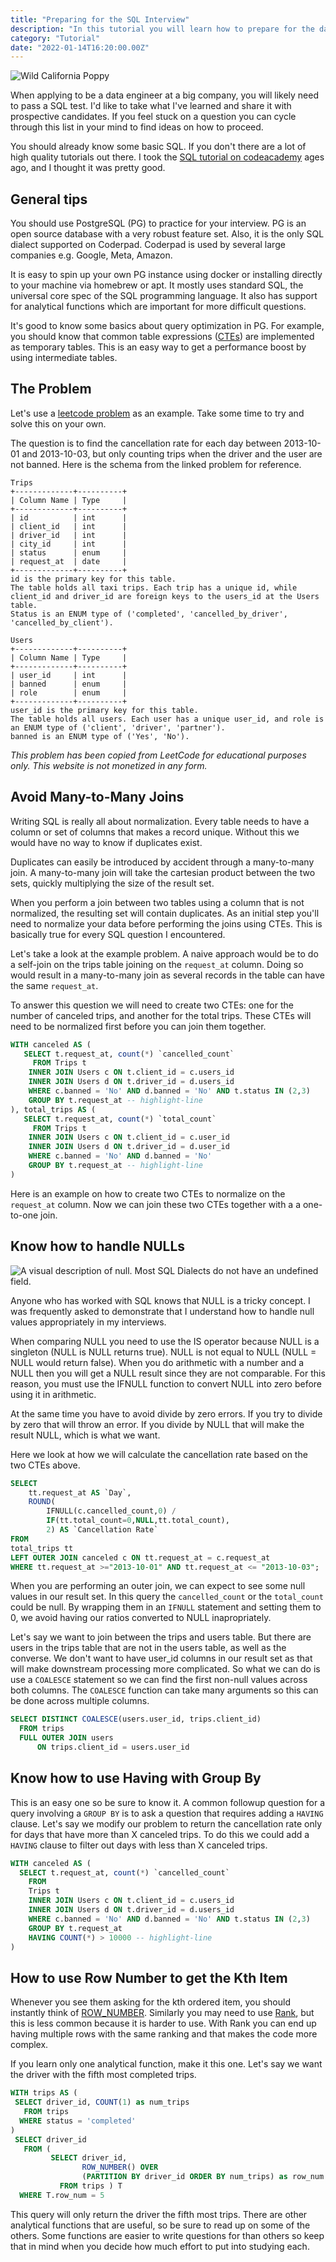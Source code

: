 ```yaml
---
title: "Preparing for the SQL Interview"
description: "In this tutorial you will learn how to prepare for the data engineering SQL interview."
category: "Tutorial"
date: "2022-01-14T16:20:00.00Z"
---
```


![Wild California Poppy](./wildflower.jpg)

When applying to be a data engineer at a big company, you will likely need to pass a SQL test. I'd like to take what I've learned and share it with prospective candidates. If you feel stuck on a question you can cycle through this list in your mind to find ideas on how to proceed.

You should already know some basic SQL. If you don't there are a lot of high quality tutorials out there. I took the [SQL tutorial on codeacademy](https://www.codecademy.com/learn/learn-sql) ages ago, and I thought it was pretty good. 

## General tips 

You should use PostgreSQL (PG) to practice for your interview. PG is an open source database with a very robust feature set. Also, it is the only SQL dialect supported on Coderpad. Coderpad is used by several large companies e.g. Google, Meta, Amazon. 

It is easy to spin up your own PG instance using docker or installing directly to your machine via homebrew or apt. It mostly uses standard SQL, the universal core spec of the SQL programming language. It also has support for analytical functions which are important for more difficult questions.

It's good to know some basics about query optimization in PG. For example, you should know that common table expressions ([CTEs](https://www.postgresqltutorial.com/postgresql-cte/)) are implemented as temporary tables. This is an easy way to get a performance boost by using intermediate tables.

## The Problem

Let's use a [leetcode problem](https://leetcode.com/problems/department-top-three-salaries/) as an example. Take some time to try and solve this on your own. 

The question is to find the cancellation rate for each day between 2013-10-01 and 2013-10-03, but only counting trips when the driver and the user are not banned. Here is the schema from the linked problem for reference. 

```
Trips
+-------------+----------+
| Column Name | Type     |
+-------------+----------+
| id          | int      |
| client_id   | int      |
| driver_id   | int      |
| city_id     | int      |
| status      | enum     |
| request_at  | date     |     
+-------------+----------+
id is the primary key for this table.
The table holds all taxi trips. Each trip has a unique id, while client_id and driver_id are foreign keys to the users_id at the Users table.
Status is an ENUM type of ('completed', 'cancelled_by_driver', 'cancelled_by_client').

Users
+-------------+----------+
| Column Name | Type     |
+-------------+----------+
| user_id     | int      |
| banned      | enum     |
| role        | enum     |
+-------------+----------+
user_id is the primary key for this table.
The table holds all users. Each user has a unique user_id, and role is an ENUM type of ('client', 'driver', 'partner').
banned is an ENUM type of ('Yes', 'No').
```

*This problem has been copied from LeetCode for educational purposes only. This website is not monetized in any form.*

## Avoid Many-to-Many Joins

Writing SQL is really all about normalization. Every table needs to have a column or set of columns that makes a record unique. Without this we would have no way to know if duplicates exist. 

Duplicates can easily be introduced by accident through a many-to-many join. A many-to-many join will take the cartesian product between the two sets, quickly multiplying the size of the result set.

When you perform a join between two tables using a column that is not normalized, the resulting set will contain duplicates. As an initial step you'll need to normalize your data before performing the joins using CTEs. This is basically true for every SQL question I encountered.

Let's take a look at the example problem. A naive approach would be to do a self-join on the trips table joining on the `request_at` column. Doing so would result in a many-to-many join as several records in the table can have the same `request_at`. 

To answer this question we will need to create two CTEs: one for the number of canceled trips, and another for the total trips. These CTEs will need to be normalized first before you can join them together.

```SQL
WITH canceled AS (
   SELECT t.request_at, count(*) `cancelled_count`
     FROM Trips t
    INNER JOIN Users c ON t.client_id = c.users_id
    INNER JOIN Users d ON t.driver_id = d.users_id
    WHERE c.banned = 'No' AND d.banned = 'No' AND t.status IN (2,3)
    GROUP BY t.request_at -- highlight-line
), total_trips AS (
   SELECT t.request_at, count(*) `total_count`
     FROM Trips t
    INNER JOIN Users c ON t.client_id = c.user_id
    INNER JOIN Users d ON t.driver_id = d.user_id
    WHERE c.banned = 'No' AND d.banned = 'No'
    GROUP BY t.request_at -- highlight-line
)
```

Here is an example on how to create two CTEs to normalize on the `request_at` column. Now we can join these two CTEs together with a a one-to-one join. 


## Know how to handle NULLs

![A visual description of null. Most SQL Dialects do not have an undefined field.](./toilet_paper_meme.jpg) 

Anyone who has worked with SQL knows that NULL is a tricky concept. I was frequently asked to demonstrate that I understand how to handle null values appropriately in my interviews.

When comparing NULL you need to use the IS operator because NULL is a singleton (NULL is NULL returns true). NULL is not equal to NULL (NULL = NULL would return false). When you do arithmetic with a number and a NULL then you will get a NULL result since they are not comparable. For this reason, you must use the IFNULL function to convert NULL into zero before using it in arithmetic.

At the same time you have to avoid divide by zero errors. If you try to divide by zero that will throw an error. If you divide by NULL that will make the result NULL, which is what we want.

Here we look at how we will calculate the cancellation rate based on the two CTEs above. 

```SQL 
SELECT
    tt.request_at AS `Day`, 
    ROUND(
        IFNULL(c.cancelled_count,0) / 
        IF(tt.total_count=0,NULL,tt.total_count), 
        2) AS `Cancellation Rate`
FROM
total_trips tt
LEFT OUTER JOIN canceled c ON tt.request_at = c.request_at
WHERE tt.request_at >="2013-10-01" AND tt.request_at <= "2013-10-03";
```

When you are performing an outer join, we can expect to see some null values in our result set. In this query the `cancelled_count` or the `total_count` could be null. By wrapping them in an `IFNULL` statement and setting them to 0, we avoid having our ratios converted to NULL inapropriately.

Let's say we want to join between the trips and users table. But there are users in the trips table that are not in the users table, as well as the converse. We don't want to have user_id  columns in our result set as that will make downstream processing more complicated. So what we can do is use a `COALESCE` statement so we can find the first non-null values across both columns. The `COALESCE` function can take many arguments so this can be done across multiple columns.

```SQL
SELECT DISTINCT COALESCE(users.user_id, trips.client_id)
  FROM trips
  FULL OUTER JOIN users 
      ON trips.client_id = users.user_id
```

## Know how to use Having with Group By

This is an easy one so be sure to know it. A common followup question for a query involving a `GROUP BY` is to ask a question that requires adding a `HAVING` clause. Let's say we modify our problem to return the cancellation rate only for days that have more than X canceled trips. To do this we could add a `HAVING` clause to filter out days with less than X canceled trips.

```SQL
WITH canceled AS (
  SELECT t.request_at, count(*) `cancelled_count`
    FROM
    Trips t
    INNER JOIN Users c ON t.client_id = c.users_id
    INNER JOIN Users d ON t.driver_id = d.users_id
    WHERE c.banned = 'No' AND d.banned = 'No' AND t.status IN (2,3)
    GROUP BY t.request_at
    HAVING COUNT(*) > 10000 -- highlight-line
)
```

## How to use Row Number to get the Kth Item

Whenever you see them asking for the kth ordered item, you should instantly think of [ROW_NUMBER](https://www.postgresqltutorial.com/postgresql-row_number/). Similarly you may need to use [Rank](https://www.postgresqltutorial.com/postgresql-rank-function/), but this is less common because it is harder to use. With Rank you can end up having multiple rows with the same ranking and that makes the code more complex.

If you learn only one analytical function, make it this one. Let's say we want the driver with the fifth most completed trips.

```SQL
WITH trips AS (
 SELECT driver_id, COUNT(1) as num_trips
   FROM trips
  WHERE status = 'completed'
)
 SELECT driver_id 
   FROM (
         SELECT driver_id,
                ROW_NUMBER() OVER 
                (PARTITION BY driver_id ORDER BY num_trips) as row_num
           FROM trips ) T
  WHERE T.row_num = 5
```

This query will only return the driver the fifth most trips. There are other analytical functions that are useful, so be sure to read up on some of the others. Some functions are easier to write questions for than others so keep that in mind when you decide how much effort to put into studying each.
